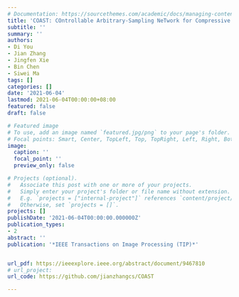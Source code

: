 ```yaml
---
# Documentation: https://sourcethemes.com/academic/docs/managing-content/
title: 'COAST: COntrollable Arbitrary-Sampling NeTwork for Compressive Sensing'
subtitle: ''
summary: ''
authors:
- Di You
- Jian Zhang
- Jingfen Xie
- Bin Chen
- Siwei Ma
tags: []
categories: []
date: '2021-06-04'
lastmod: 2021-06-04T00:00:00+08:00
featured: false
draft: false

# Featured image
# To use, add an image named `featured.jpg/png` to your page's folder.
# Focal points: Smart, Center, TopLeft, Top, TopRight, Left, Right, BottomLeft, Bottom, BottomRight.
image:
  caption: ''
  focal_point: ''
  preview_only: false

# Projects (optional).
#   Associate this post with one or more of your projects.
#   Simply enter your project's folder or file name without extension.
#   E.g. `projects = ["internal-project"]` references `content/project/deep-learning/index.md`.
#   Otherwise, set `projects = []`.
projects: []
publishDate: '2021-06-04T00:00:00.000000Z'
publication_types:
- 2
abstract: ''
publication: '*IEEE Transactions on Image Processing (TIP)*'


url_pdf: https://ieeexplore.ieee.org/abstract/document/9467810
# url_project:
url_code: https://github.com/jianzhangcs/COAST

---
```

